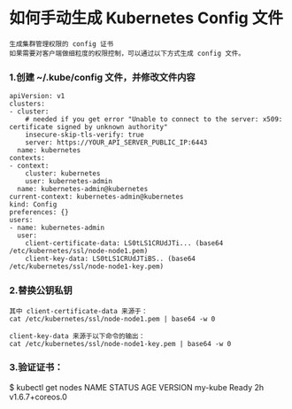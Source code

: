 # 如何手动生成 Kubernetes Config 文件

```
生成集群管理权限的 config 证书
如果需要对客户端做细粒度的权限控制，可以通过以下方式生成 config 文件。
```

### 1.创建 ~/.kube/config 文件，并修改文件内容
```
apiVersion: v1
clusters:
- cluster:
    # needed if you get error "Unable to connect to the server: x509: certificate signed by unknown authority"
    insecure-skip-tls-verify: true
    server: https://YOUR_API_SERVER_PUBLIC_IP:6443
  name: kubernetes
contexts:
- context:
    cluster: kubernetes
    user: kubernetes-admin
  name: kubernetes-admin@kubernetes
current-context: kubernetes-admin@kubernetes
kind: Config
preferences: {}
users:
- name: kubernetes-admin
  user:
    client-certificate-data: LS0tLS1CRUdJTi... (base64 /etc/kubernetes/ssl/node-node1.pem)
    client-key-data: LS0tLS1CRUdJTiBS.. (base64 /etc/kubernetes/ssl/node-node1-key.pem)
```

### 2.替换公钥私钥
```
其中 client-certificate-data 来源于：
cat /etc/kubernetes/ssl/node-node1.pem | base64 -w 0

client-key-data 来源于以下命令的输出：
cat /etc/kubernetes/ssl/node-node1-key.pem | base64 -w 0
```

### 3.验证证书：

$ kubectl get nodes
NAME      STATUS    AGE       VERSION
my-kube   Ready     2h        v1.6.7+coreos.0
